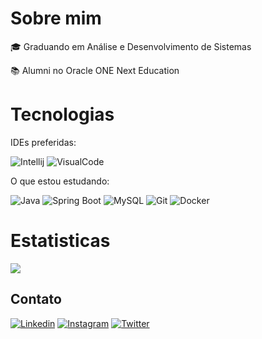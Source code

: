 # Sobre mim

🎓 Graduando em Análise e Desenvolvimento de Sistemas

📚 Alumni no Oracle ONE Next Education

# Tecnologias

IDEs preferidas:

![Intellij](https://img.icons8.com/color/48/intellij-idea.png)
![VisualCode](https://img.icons8.com/fluency/48/null/visual-studio-code-2019.png)

O que estou estudando:

![Java](https://img.icons8.com/color/48/null/java-coffee-cup-logo--v1.png)
![Spring Boot](https://img.icons8.com/color/48/null/spring-logo.png)
![MySQL](https://img.icons8.com/fluency/48/null/mysql-logo.png)
![Git](https://img.icons8.com/color/48/null/git.png)
![Docker](https://img.icons8.com/fluency/48/docker.png)

# Estatisticas

![](https://github-readme-stats.vercel.app/api/top-langs/?username=yurigabr25&theme=blue-green&hide_border=true&include_all_commits=true&count_private=true&layout=compact)

<!-- Proudly created with GPRM ( https://gprm.itsvg.in ) -->

## Contato

[![Linkedin](https://img.icons8.com/fluency/48/linkedin.png)](https://www.linkedin.com/in/yurigabr25/)
[![Instagram](https://img.icons8.com/fluency/48/instagram-new.png)](https://www.instagram.com/yurigabr25/)
[![Twitter](https://img.icons8.com/fluency/48/twitter.png)](https://twitter.com/yurigabr25)
